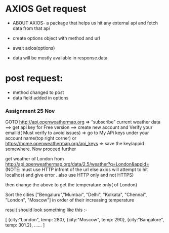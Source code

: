 # AXIOS Get request

- ABOUT AXIOS- a package that helps us hit any external api and fetch data from that api


- create options object with method and url
- await axios(options)
- data will be mostly available in response.data

# post request:
- method changed to post
- data field added in options

### Assignment 25 Nov

GOTO  http://api.openweathermap.org => “subscribe” current weather data ==> get api key for Free version ==> create new account and Verify your emailId( Must verify to avoid issues) => go to My APi keys under your account name(top right corner) or https://home.openweathermap.org/api_keys => save the key/appid somewhere. Now proceed further

	
get weather of London from http://api.openweathermap.org/data/2.5/weather?q=London&appid=<useYourOwnAppId>  (NOTE: must use HTTP infront of the url else axios will attempt to hit localhost and give error  ..also use HTTP only and not HTTPS)
	
then change the above to get the temperature only( of London)
	
Sort the cities  ["Bengaluru","Mumbai", "Delhi", "Kolkata", "Chennai", "London", "Moscow"] in order of their increasing temperature


result should look something like this :-

[
{city:"London", temp: 280},
{city:"Moscow", temp: 290},
{city:"Bangalore", temp: 301.2},
......
]
